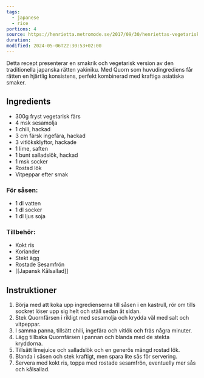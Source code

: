 ```yaml
---
tags:
  - japanese
  - rice
portions: 4
source: https://henrietta.metromode.se/2017/09/30/henriettas-vegetariska-yakiniku-med-quorn/
duration: 
modified: 2024-05-06T22:30:53+02:00
---
```


Detta recept presenterar en smakrik och vegetarisk version av den traditionella japanska rätten yakiniku. Med Quorn som huvudingrediens får rätten en hjärtlig konsistens, perfekt kombinerad med kraftiga asiatiska smaker.

## Ingredients
- 300g fryst vegetarisk färs
- 4 msk sesamolja
- 1 chili, hackad
- 3 cm färsk ingefära, hackad
- 3 vitlöksklyftor, hackade
- 1 lime, saften
- 1 bunt salladslök, hackad
- 1 msk socker
- Rostad lök
- Vitpeppar efter smak

### För såsen:
- 1 dl vatten
- 1 dl socker
- 1 dl ljus soja

### Tillbehör:
- Kokt ris
- Koriander
- Stekt ägg
- Rostade Sesamfrön
- [[Japansk Kålsallad]]

## Instruktioner

1. Börja med att koka upp ingredienserna till såsen i en kastrull, rör om tills sockret löser upp sig helt och ställ sedan åt sidan.
2. Stek Quornfärsen i rikligt med sesamolja och krydda väl med salt och vitpeppar.
3. I samma panna, tillsätt chili, ingefära och vitlök och fräs några minuter.
4. Lägg tillbaka Quornfärsen i pannan och blanda med de stekta kryddorna.
5. Tillsätt limejuice och salladslök och en generös mängd rostad lök.
6. Blanda i såsen och stek kraftigt, men spara lite sås för servering.
7. Servera med kokt ris, toppa med rostade sesamfrön, eventuelly mer sås och kålsallad.
